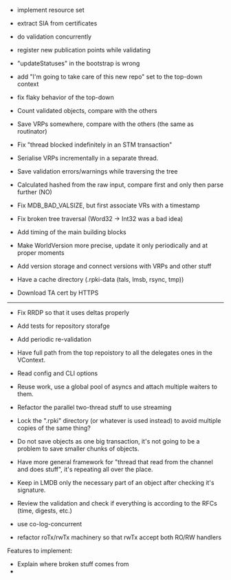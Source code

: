 + implement resource set
+ extract SIA from certificates
+ do validation concurrently 

+ register new publication points while validating

+ "updateStatuses" in the bootstrap is wrong
+ add "I'm going to take care of this new repo" set to the top-down context

+ fix flaky behavior of the top-down
+ Count validated objects, compare with the others
+ Save VRPs somewhere, compare with the others (the same as routinator)
+ Fix "thread blocked indefinitely in an STM transaction"
+ Serialise VRPs incrementally in a separate thread.
+ Save validation errors/warnings while traversing the tree
+ Calculated hashed from the raw input, compare first and only then parse further (NO)
+ Fix MDB_BAD_VALSIZE, but first associate VRs with a timestamp
+ Fix broken tree traversal (Word32 -> Int32 was a bad idea)
+ Add timing of the main building blocks
+ Make WorldVersion more precise, update it only periodically and at proper moments
+ Add version storage and connect versions with VRPs and other stuff
+ Have a cache directory (.rpki-data (tals, lmsb, rsync, tmp))
+ Download TA cert by HTTPS 


---------------------------------------------------------------------------

- Fix RRDP so that it uses deltas properly
- Add tests for repository storafge
- Add periodic re-validation
- Have full path from the top repoistory to all the delegates ones in the VContext.
- Read config and CLI options
- Reuse work, use a global pool of asyncs and attach multiple waiters to them.
- Refactor the parallel two-thread stuff to use streaming

- Lock the ".rpki" directory (or whatever is used instead) to avoid multiple copies of the same thing?

- Do not save objects as one big transaction, it's not going to be a problem to save smaller chunks of objects.
- Have more general framework for "thread that read from the channel and does stuff", it's repeating all over the place.

- Keep in LMDB only the necessary part of an object after checking it's signature.
- Review the validation and check if everything is according to the RFCs (time, digests, etc.)



- use co-log-concurrent
- refactor roTx/rwTx machinery so that rwTx accept both RO/RW handlers



Features to implement:
- Explain where broken stuff comes from
- 
